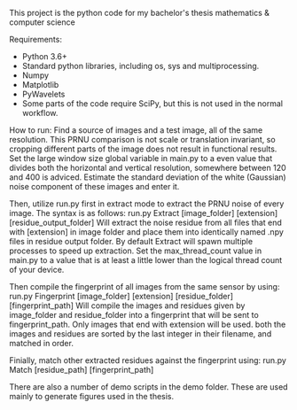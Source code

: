 This project is the python code for my bachelor's thesis mathematics & computer science

Requirements:

- Python 3.6+
- Standard python libraries, including os, sys and multiprocessing.
- Numpy
- Matplotlib
- PyWavelets
- Some parts of the code require SciPy, but this is not used in the normal workflow.

How to run:
Find a source of images and a test image, all of the same resolution.
This PRNU comparison is not scale or translation invariant, so cropping different parts of the image does not result in functional results.
Set the large window size global variable in main.py to a even value that divides both the horizontal and vertical resolution, somewhere between 120 and 400 is adviced.
Estimate the standard deviation of the white (Gaussian) noise component of these images and enter it.

Then, utilize run.py first in extract mode to extract the PRNU noise of every image.
The syntax is as follows:
run.py Extract [image_folder] [extension] [residue_output_folder]
Will extract the noise residue from all files that end with [extension] in image folder and place them into
identically named .npy files in residue output folder.
By default Extract will spawn multiple processes to speed up extraction.
Set the max_thread_count value in main.py to a value that is at least a little
lower than the logical thread count of your device.

Then compile the fingerprint of all images from the same sensor by using:
run.py Fingerprint [image_folder] [extension] [residue_folder] [fingerprint_path]
Will compile the images and residues given by image_folder and residue_folder into a fingerprint that will be sent to fingerprint_path.
Only images that end with extension will be used.
both the images and residues are sorted by the last integer in their filename, and matched in order.

Finially, match other extracted residues against the fingerprint using:
run.py Match [residue_path] [fingerprint_path]

There are also a number of demo scripts in the demo folder.
These are used mainly to generate figures used in the thesis.
